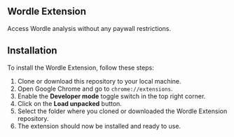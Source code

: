 ## Wordle Extension

Access Wordle analysis without any paywall restrictions.

## Installation

To install the Wordle Extension, follow these steps:

1. Clone or download this repository to your local machine.
2. Open Google Chrome and go to `chrome://extensions`.
3. Enable the **Developer mode** toggle switch in the top right corner.
4. Click on the **Load unpacked** button.
5. Select the folder where you cloned or downloaded the Wordle Extension repository.
6. The extension should now be installed and ready to use.
